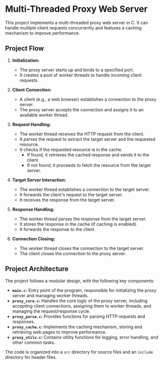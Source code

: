 # Multi-Threaded Proxy Web Server

This project implements a multi-threaded proxy web server in C. It can handle multiple client requests concurrently and features a caching mechanism to improve performance.

## Project Flow

1.  **Initialization:**
    *   The proxy server starts up and binds to a specified port.
    *   It creates a pool of worker threads to handle incoming client requests.

2.  **Client Connection:**
    *   A client (e.g., a web browser) establishes a connection to the proxy server.
    *   The proxy server accepts the connection and assigns it to an available worker thread.

3.  **Request Handling:**
    *   The worker thread receives the HTTP request from the client.
    *   It parses the request to extract the target server and the requested resource.
    *   It checks if the requested resource is in the cache.
        *   If found, it retrieves the cached response and sends it to the client.
        *   If not found, it proceeds to fetch the resource from the target server.

4.  **Target Server Interaction:**
    *   The worker thread establishes a connection to the target server.
    *   It forwards the client's request to the target server.
    *   It receives the response from the target server.

5.  **Response Handling:**
    *   The worker thread parses the response from the target server.
    *   It stores the response in the cache (if caching is enabled).
    *   It forwards the response to the client.

6.  **Connection Closing:**
    *   The worker thread closes the connection to the target server.
    *   The client closes the connection to the proxy server.

## Project Architecture

The project follows a modular design, with the following key components:

*   **`main.c`:** Entry point of the program, responsible for initializing the proxy server and managing worker threads.
*   **`proxy_core.c`:** Handles the core logic of the proxy server, including accepting client connections, assigning them to worker threads, and managing the request/response cycle.
*   **`proxy_parse.c`:**  Provides functions for parsing HTTP requests and responses.
*   **`proxy_cache.c`:** Implements the caching mechanism, storing and retrieving web pages to improve performance.
*   **`proxy_utils.c`:** Contains utility functions for logging, error handling, and other common tasks.

The code is organized into a `src` directory for source files and an `include` directory for header files.
